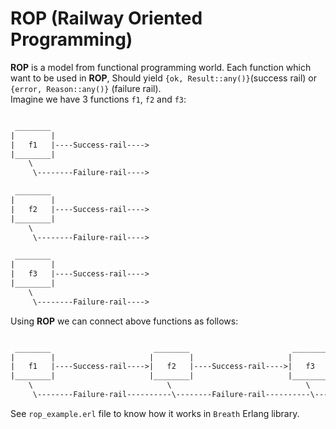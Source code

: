 # ROP (Railway Oriented Programming)
**ROP** is a model from functional programming world. Each function which want to be used in **ROP**, Should yield `{ok, Result::any()}`(success rail) or `{error, Reason::any()}` (failure rail).  
Imagine we have 3 functions `f1`, `f2` and `f3`:  
```txt

 ________
|        |                     
|   f1   |----Success-rail---->
|________|
    \
     \--------Failure-rail---->

 ________
|        |                     
|   f2   |----Success-rail---->
|________|
    \
     \--------Failure-rail---->

 ________
|        |                     
|   f3   |----Success-rail---->
|________|
    \
     \--------Failure-rail---->
```

Using **ROP** we can connect above functions as follows:  
```txt

 ________                       ________                       ________
|        |                     |        |                     |        |
|   f1   |----Success-rail---->|   f2   |----Success-rail---->|   f3   |----Success-rail---->
|________|                     |________|                     |________|
    \                              \                              \
     \--------Failure-rail----------\--------Failure-rail----------\--------Failure-rail---->
```

See `rop_example.erl` file to know how it works in `Breath` Erlang library.
